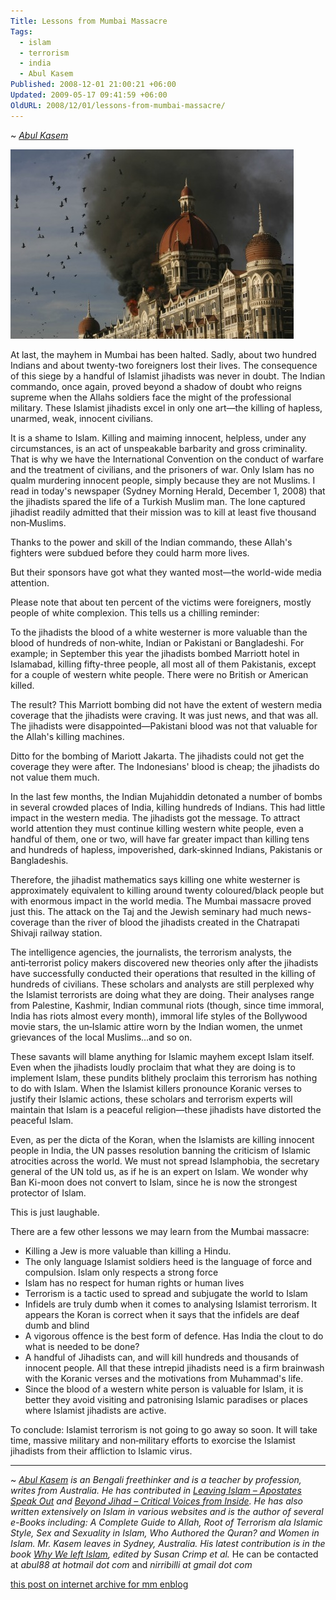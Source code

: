 ```yaml
---
Title: Lessons from Mumbai Massacre
Tags:
  - islam
  - terrorism
  - india
  - Abul Kasem
Published: 2008-12-01 21:00:21 +06:00
Updated: 2009-05-17 09:41:59 +06:00
OldURL: 2008/12/01/lessons-from-mumbai-massacre/
---
```

~ *[Abul Kasem](https://gold.mukto-mona.com/Articles/kasem/index.html)*  

![Democrat Barack Obama.(AP)](../../images/2008/12-01_mlive_mubami-massacre.jpg)

At last, the mayhem in Mumbai has been halted. Sadly, about two hundred Indians and about twenty-two foreigners lost their lives. The consequence of this siege by a handful of Islamist jihadists was never in doubt. The Indian commando, once again, proved beyond a shadow of doubt who reigns supreme when the Allahs soldiers face the might of the professional military. These Islamist jihadists excel in only one art—the killing of hapless, unarmed, weak, innocent civilians.

It is a shame to Islam. Killing and maiming innocent, helpless, under any circumstances, is an act of unspeakable barbarity and gross criminality. That is why we have the International Convention on the conduct of warfare and the treatment of civilians, and the prisoners of war. Only Islam has no qualm murdering innocent people, simply because they are not Muslims. I read in today's newspaper (Sydney Morning Herald, December 1, 2008) that the jihadists spared the life of a Turkish Muslim man. The lone captured jihadist readily admitted that their mission was to kill at least five thousand non‑Muslims.

Thanks to the power and skill of the Indian commando, these Allah's fighters were subdued before they could harm more lives.

But their sponsors have got what they wanted most—the world-wide media attention.

Please note that about ten percent of the victims were foreigners, mostly people of white complexion. This tells us a chilling reminder:

To the jihadists the blood of a white westerner is more valuable than the blood of hundreds of non‑white, Indian or Pakistani or Bangladeshi. For example; in September this year the jihadists bombed Marriott hotel in Islamabad, killing fifty-three people, all most all of them Pakistanis, except for a couple of western white people. There were no British or American killed.

The result? This Marriott bombing did not have the extent of western media coverage that the jihadists were craving. It was just news, and that was all. The jihadists were disappointed—Pakistani blood was not that valuable for the Allah's killing machines.

Ditto for the bombing of Mariott Jakarta. The jihadists could not get the coverage they were after. The Indonesians' blood is cheap; the jihadists do not value them much.

In the last few months, the Indian Mujahiddin detonated a number of bombs in several crowded places of India, killing hundreds of Indians. This had little impact in the western media. The jihadists got the message. To attract world attention they must continue killing western white people, even a handful of them, one or two, will have far greater impact than killing tens and hundreds of hapless, impoverished, dark‑skinned Indians, Pakistanis or Bangladeshis.

Therefore, the jihadist mathematics says killing one white westerner is approximately equivalent to killing around twenty coloured/black people but with enormous impact in the world media. The Mumbai massacre proved just this. The attack on the Taj and the Jewish seminary had much news-coverage than the river of blood the jihadists created in the Chatrapati Shivaji railway station.

The intelligence agencies, the journalists, the terrorism analysts, the anti‑terrorist policy makers discovered new theories only after the jihadists have successfully conducted their operations that resulted in the killing of hundreds of civilians. These scholars and analysts are still perplexed why the Islamist terrorists are doing what they are doing. Their analyses range from Palestine, Kashmir, Indian communal riots (though, since time immoral, India has riots almost every month), immoral life styles of the Bollywood movie stars, the un‑Islamic attire worn by the Indian women, the unmet grievances of the local Muslims…and so on.

These savants will blame anything for Islamic mayhem except Islam itself. Even when the jihadists loudly proclaim that what they are doing is to implement Islam, these pundits blithely proclaim this terrorism has nothing to do with Islam. When the Islamist killers pronounce Koranic verses to justify their Islamic actions, these scholars and terrorism experts will maintain that Islam is a peaceful religion—these jihadists have distorted the peaceful Islam.

Even, as per the dicta of the Koran, when the Islamists are killing innocent people in India, the UN passes resolution banning the criticism of Islamic atrocities across the world. We must not spread Islamphobia, the secretary general of the UN told us, as if he is an expert on Islam. We wonder why Ban Ki-moon does not convert to Islam, since he is now the strongest protector of Islam.

This is just laughable.

There are a few other lessons we may learn from the Mumbai massacre:

- Killing a Jew is more valuable than killing a Hindu.
- The only language Islamist soldiers heed is the language of force and compulsion. Islam only respects a strong force
- Islam has no respect for human rights or human lives
- Terrorism is a tactic used to spread and subjugate the world to Islam
- Infidels are truly dumb when it comes to analysing Islamist terrorism. It appears the Koran is correct when it says that the infidels are deaf dumb and blind
- A vigorous offence is the best form of defence. Has India the clout to do what is needed to be done?
- A handful of Jihadists can, and will kill hundreds and thousands of innocent people. All that these intrepid jihadists need is a firm brainwash with the Koranic verses and the motivations from Muhammad's life.
- Since the blood of a western white person is valuable for Islam, it is better they avoid visiting and patronising Islamic paradises or places where Islamist jihadists are active.

To conclude: Islamist terrorism is not going to go away so soon. It will take time, massive military and non‑military efforts to exorcise the Islamist jihadists from their affliction to Islamic virus.


----
~ *[Abul Kasem](https://gold.mukto-mona.com/Articles/kasem/index.html) is an Bengali freethinker and is a teacher by profession,  writes from Australia. He has contributed in [*Leaving Islam – Apostates Speak Out*](https://www.amazon.com/Leaving-Islam-Apostates-Speak-Out/dp/1591020689) and [*Beyond Jihad – Critical Voices from Inside*](https://www.amazon.com/gp/product/1933146192). He has also written extensively on Islam in various websites and is the author of several e-Books including: A Complete Guide to Allah, Root of Terrorism ala Islamic Style, Sex and Sexuality in Islam, Who Authored the Quran? and Women in Islam. Mr. Kasem leaves in Sydney, Australia. His latest contribution is in the book [*Why We left Islam*](https://www.amazon.com/Why-We-Left-Islam-Muslims/dp/0979267102), edited by Susan Crimp et al.* He can be contacted at *abul88 at hotmail dot com* and *nirribilli at gmail dot com*

[this post on internet archive for mm enblog](http://web.archive.org/web/20100115162230/http://mukto-mona.com/wordpress/?p=35)